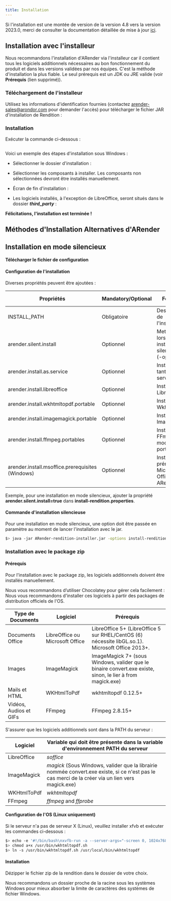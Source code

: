 ```yaml
---
title: Installation
---
```


Si l'installation est une montée de version de la version 4.8 vers la version 2023.0, merci de consulter la documentation 
détaillée de mise à jour [ici](<!-- Commentaire nettoyé -->).

## Installation avec l'installeur

Nous recommandons l'installation d'ARender via l'installeur car il contient tous les logiciels additionnels nécessaires 
au bon fonctionnement du produit et dans les versions validées par nos équipes. C'est la méthode d'installation la plus 
fiable. 
Le seul prérequis est un JDK ou JRE valide (voir **Prérequis** (lien supprimé)).

### Téléchargement de l'installeur

Utilisez les informations d'identification fournies (contactez arender-sales@arondor.com pour demander l'accès) pour 
télécharger le fichier JAR d'installation de Rendition :


### Installation

Exécuter la commande ci-dessous :

```bash
```

Voici un exemple des étapes d'installation sous Windows :

* Sélectionner le dossier d'installation :

<!-- Commentaire nettoyé -->

* Sélectionner les composants à installer. Les composants non sélectionnées devront être installés manuellement.

<!-- Commentaire nettoyé -->

* Écran de fin d'installation :
<!-- Commentaire nettoyé -->

* Les logiciels installés, à l'exception de LibreOffice, seront situés dans le dossier ***third_party*** :

<!-- Commentaire nettoyé -->

**Félicitations, l'installation est terminée !**

## Méthodes d'Installation Alternatives d'ARender

## Installation en mode silencieux

#### Télécharger le fichier de configuration


#### Configuration de l'installation

Diverses propriétés peuvent être ajoutées : 

| Propriétés                                       | Mandatory/Optional | Fonction                                                     | Valeurs possibles |
| ------------------------------------------------ | ------------------ | ------------------------------------------------------------ | ----------------- |
| INSTALL_PATH                                     | Obligatoire        | Destination de l'installation                                | Chemin absolue    |
| arender.silent.install                           | Optionnel          | Mettre à true lors d'une installation silencieuse (-options) | True/false        |
| arender.install.as.service                       | Optionnel          | Installer en tant que service                                | True/false        |
| arender.install.libreoffice                      | Optionnel          | Installer Libreoffice                                        | True/false        |
| arender.install.wkhtmltopdf.portable             | Optionnel          | Installer Wkhtmltopdf                                        | True/false        |
| arender.install.imagemagick.portable             | Optionnel          | Installer ImageMagick                                        | True/false        |
| arender.install.ffmpeg.portables                 | Optionnel          | Installer FFmpeg en mode portable                            | True/false        |
| arender.install.msoffice.prerequisites (Windows) | Optionnel          | Installer les prérequis Microsoft Office pour ARender        | True/false        |

Exemple, pour une installation en mode silencieux, ajouter la propriété **arender.silent.install=true** dans 
**install-rendition.properties**.

#### Commande d'installation silencieuse

Pour une installation en mode silencieux, une option doit être passée en paramètre au moment de lancer l'installation avec le jar.
```bash
$> java -jar ARender-rendition-installer.jar -options install-rendition.properties
```

### Installation avec le package zip

#### Prérequis

Pour l'installation avec le package zip, les logiciels additionnels doivent être installés manuellement.

<!-- Commentaire nettoyé -->
Nous vous recommandons d’utiliser Chocolatey pour gérer cela facilement : 
Nous vous recommandons d'installer ces logiciels à partir des packages de distribution officiels de l'OS. 

| Type de Documents       | Logiciel                        | Prérequis                                                                                                  |
| ----------------------- | ------------------------------- | ---------------------------------------------------------------------------------------------------------- |
| Documents Office        | LibreOffice ou Microsoft Office | LibreOffice 5+ (LibreOffice 5 sur RHEL/CentOS (6) nécessite libGL.so.1). Microsoft Office 2013+.           |
| Images                  | ImageMagick                     | ImageMagick 7+ (sous Windows, valider que le binaire convert.exe existe, sinon, le lier à from magick.exe) |
| Mails et HTML           | WKHtmlToPdf                     | wkhtmltopdf 0.12.5+                                                                                        |
| Vidéos, Audios et GIFs  | FFmpeg                          | FFmpeg 2.8.15+                                                                                             |

S'assurer que les logiciels additionnels sont dans la PATH du serveur :

| Logiciel    | Variable qui doit être présente dans la variable d'environnement PATH du serveur                                                                  |
| ----------- | ------------------------------------------------------------------------------------------------------------------------------------------------- |
| LibreOffice | *soffice*                                                                                                                                         |
| ImageMagick | *magick* (Sous Windows, valider que la librairie nommée convert.exe existe, si ce n'est pas le cas merci de la créer via un lien vers magick.exe) |
| WKHtmlToPdf | *wkhtmltopdf*                                                                                                                                     |
| FFmpeg      | *ffmpeg* and *ffprobe*                                                                                                                            |

#### Configuration de l'OS (Linux uniquement)

Si le serveur n'a pas de serveur X (Linux), veuillez installer xfvb et exécuter les commandes ci-dessous :

```bash
$> echo -e '#!/bin/bash\nxvfb-run -a --server-args="-screen 0, 1024x768x24" /usr/bin/wkhtmltopdf -q $*' > /usr/bin/wkhtmltopdf.sh
$> chmod a+x /usr/bin/wkhtmltopdf.sh
$> ln -s /usr/bin/wkhtmltopdf.sh /usr/local/bin/wkhtmltopdf
```

#### Installation

Dézipper le fichier zip de la rendition dans le dossier de votre choix.

Nous recommandons un dossier proche de la racine sous les systèmes Windows pour mieux absorber la limite de caractères 
des systèmes de fichier Windows.